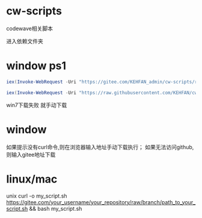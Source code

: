# cw-scripts
codewave相关脚本

进入依赖文件夹

# window ps1
```powershell
iex(Invoke-WebRequest -Uri "https://gitee.com/KEHFAN_admin/cw-scripts/raw/main/install-dependency.ps1" -UseBasicParsing).Content
```
```powershell
iex(Invoke-WebRequest -Uri "https://raw.githubusercontent.com/KEHFAN/cw-scripts/main/install-dependency.ps1" -UseBasicParsing).Content
```
win7下载失败 就手动下载

# window
如果提示没有curl命令,则在浏览器输入地址手动下载执行；
如果无法访问github,则输入gitee地址下载

# linux/mac
unix curl -o my_script.sh https://gitee.com/your_username/your_repository/raw/branch/path_to_your_script.sh && bash my_script.sh